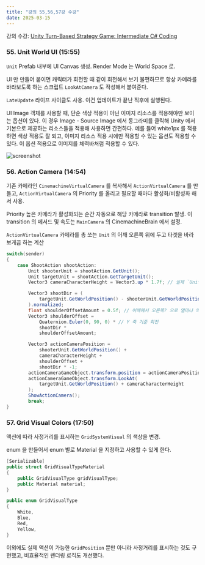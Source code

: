 ```yaml
---
title: "강의 55,56,57강 수강"
date: 2025-03-15
---
```


강의 수강: [Unity Turn-Based Strategy Game: Intermediate C# Coding](https://www.udemy.com/course/unity-turn-based-strategy/)

### 55. Unit World UI (15:55)

`Unit` Prefab 내부에 UI Canvas 생성. Render Mode 는 World Space 로.

UI 만 만들어 붙이면 캐릭터가 회전할 때 같이 회전해서 보기 불편하므로 항상 카메라를 바라보도록 하는 스크립트 `LookAtCamera` 도 작성해서 붙여준다.

`LateUpdate` 라이프 사이클도 사용. 이건 업데이트가 끝난 직후에 실행된다.

UI Image 객체를 사용할 때, 단순 색상 적용이 아닌 이미지 리소스를 적용해야만 보이는 옵션이 있다. 이 경우 Image - Source Image 에서 동그라미를 클릭해 Unity 에서 기본으로 제공하는 리소스들을 적용해 사용하면 간편하다. 예를 들어 white1px 를 적용하면 색상 적용도 잘 되고, 이미지 리소스 적용 시에만 적용할 수 있는 옵션도 적용할 수 있다. 이 옵션 적용으로 이미지를 체력바처럼 적용할 수 있다.

![screenshot](/images/250315-1.png)

### 56. Action Camera (14:54)

기존 카메라인 `CinemachineVirtualCamera` 를 복사해서 `ActionVirtualCamera` 를 만들고, `ActionVirtualCamera` 의 Priority 를 올리고 필요할 때마다 활성화/비활성화 해서 사용.

Priority 높은 카메라가 활성화되는 순간 자동으로 해당 카메라로 transition 발생. 이 transition 의 메서드 및 속도는 `MainCamera` 의 CinemachineBrain 에서 설정.

`ActionVirtualCamera` 카메라를 총 쏘는 `Unit` 의 어깨 오른쪽 위에 두고 타겟을 바라보게끔 하는 계산

```c#
switch(sender)
{
    case ShootAction shootAction:
        Unit shooterUnit = shootAction.GetUnit();
        Unit targetUnit = shootAction.GetTargetUnit();
        Vector3 cameraCharacterHeight = Vector3.up * 1.7f; // 실제 `Unit` 의 (지면으로부터의) 어깨 부근 좌표

        Vector3 shootDir = (
            targetUnit.GetWorldPosition() - shooterUnit.GetWorldPosition()
        ).normalized;
        float shoulderOffsetAmount = 0.5f; // 어깨에서 오른쪽? 으로 얼마나 띄울 것인가
        Vector3 shoulderOffset =
            Quaternion.Euler(0, 90, 0) * // Y 축 기준 회전
            shootDir *
            shoulderOffsetAmount;

        Vector3 actionCameraPosition =
            shooterUnit.GetWorldPosition() +
            cameraCharacterHeight +
            shoulderOffset +
            shootDir * -1;
        actionCameraGameObject.transform.position = actionCameraPosition;
        actionCameraGameObject.transform.LookAt(
            targetUnit.GetWorldPosition() + cameraCharacterHeight
        );
        ShowActionCamera();
        break;
}
```

### 57. Grid Visual Colors (17:50)

액션에 따라 사정거리를 표시하는 `GridSystemVisual` 의 색상을 변경.

enum 을 만들어서 enum 별로 Material 을 지정하고 사용할 수 있게 한다.

```c#
[Serializable]
public struct GridVisualTypeMaterial
{
    public GridVisualType gridVisualType;
    public Material material;
}

public enum GridVisualType
{
    White,
    Blue,
    Red,
    Yellow,
}
```

이외에도 실제 액션이 가능한 `GridPosition` 뿐만 아니라 사정거리를 표시하는 것도 구현했고, 비효율적인 렌더링 로직도 개선했다.
